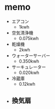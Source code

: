 # memo

- エアコン
  - 1kwh
- 空気清浄機
  - 0.075kwh
- 乾燥機
  - 2kwh
- ウォーターサーバー
  - 0.350kwh
- サーキュレーター
  - 0.020kwh
- 冷蔵庫
  - 0.12kwh
- 換気扇
  - 
